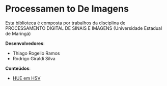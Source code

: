 # Processamen to De Imagens

Esta biblioteca é composta por trabalhos da disciplina de PROCESSAMENTO DIGITAL DE SINAIS E IMAGENS (Universidade Estadual de Maringá)

**Desenvolvedores**:
* Thiago Rogelio Ramos
* Rodrigo Giraldi Silva

**Conteúdos**:

* [HUE em HSV](https://github.com/thiagorogelio/ProcessamentoDeImagens/tree/master/HUEinHSV)
